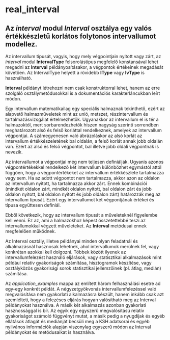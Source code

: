 # real_interval
## Az *interval* modul *Interval* osztálya egy valós értékkészletű korlátos folytonos intervallumot modellez.

Az intervallum típusát, vagyis, hogy mely végpointjain nyitott vagy zárt, az *interval* modul **IntervalType** felsorolástípus megfelelő konstansával lehet megadni az __Interval__ példányosításakor, a végpontok értékeinek megadását követően. Az IntervalType helyett a rövidebb **IType** vagy **IvType** is használható.

**Interval** példányt létrehozni nem csak konstruktorral lehet, hanem az erre szolgáló osztálymetódusokkal is a dokumentációs karakterláncukban leírt módon. 

Egy intervallum matematikailag egy speciális halmaznak tekinthető, ezért az alapvető halmazműveletek mint az unió, metszet, részintervallum és tartalmazásvizsgálat értelmezhetők. Ugyanakkor az intervallum el is tér a halmazoktól, mert sorbarendezhetők hiszen nagyság szerinti sorrendben meghatározott alsó és felső korláttal rendelkeznek, amelyek az intervallum végpontjai. A számegyenesen való ábrázoláskor az alsó korlát az intervallum értékkészeletének bal oldalán, a felső korlát annak jobb oldalán van. Ezért az alsó és felső végpontot, bal illetve jobb oldali végpontnak is nevezik.

Az intervallumot a végpontjai még nem teljesen definiálják. Ugyanis azonos végpontértékekkel rendelkező két intervallum különbözhet egymástól attól függően, hogy a végpontértékeket az intervallum értékkészlete tartalmazza vagy sem. Ha az adott végpontot nem tartalmazza, akkor azon az oldalon az intervallum nyitott, ha tartalmazza akkor zárt. Ennek kombinációi (mindkét oldalon zárt, mindkét oldalon nyitott, bal oldalon zárt és jobb oldalon nyitott, bal oldalon nyitott és jobb oldalon zárt) határozzák meg az intervallum típusát. Ezért egy intervallumot két végpontjának értékei és típusa együttesen definiál.

Ebből következik, hogy az intervallum típusát a műveleteknél figyelembe kell venni. Ez az, ami a halmazokhoz képest összetettebbé teszi az intervallumokkal végzett műveleteket. Az **Interval** metódusai ennek megfelelően működnek.

Az Interval osztály, illetve példányai minden olyan feladatnál és alkalmazásnál hasznosak lehetnek, ahol intervallumok merülnek fel, vagy konkrétan azokkal kell dolgozni. Többek között ilyenek az intervallumfelezést használó eljárások, vagy statisztikai alkalmazások mint például relatív gyakoriságok számítása, hisztogramok készítése, vagy osztályközös gyakorisági sorok statisztikai jellemzőinek (pl. átlag, medián) számítása.

Az *application_examples* mappa az említett három felhasználási esetre ad egy-egy konkrét példát. A négyzetgyökvonás intervallumfelezéssel való megvalósítása nem gyakorlati alkalmazásra készült, hanem inkább csak azt szemlélteti, hogy a felezéses eljárás hogyan valósítható meg az Interval példányokat használva. A másik két alkalmazás azonban gyakorlati hasznossággal is bír. Az egyik egy egyszerű megvalósítású relatív gyakoriságot számoló függvényt mutat, a másik pedig a nyugdíjak és egyéb ellátások átlagát és mediánját becsüli meg a KSH adatsorai és egyéb nyilvános információk alapján viszonylag egyszerű módon az Interval példányokat és metódusaikat is használva.
